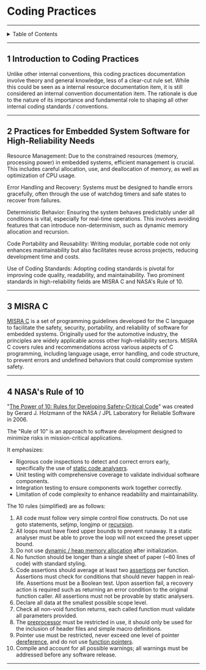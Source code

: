 # Coding Practices

---

<details markdown="1">
  <summary>Table of Contents</summary>

- [1 Introduction to Coding Practices](#1-introduction-to-coding-practices)
- [2 Practices for Embedded System Software for High-Reliability Needs](#2-practices-for-embedded-system-software-for-high-reliability-needs)
- [3 MISRA C](#3-misra-c)
- [4 NASA's Rule of 10](#4-nasas-rule-of-10)

</details>

---

## 1 Introduction to Coding Practices

Unlike other internal conventions, this coding practices documentation involve
theory and general knowledge, less of a clear-cut rule set. While this could be
seen as a internal resource documentation item, it is still considered an
internal convention documentation item. The rationale is due to the nature of
its importance and fundamental role to shaping all other internal coding
standards / conventions.

---

## 2 Practices for Embedded System Software for High-Reliability Needs

Resource Management: Due to the constrained resources (memory, processing power)
in embedded systems, efficient management is crucial. This includes careful
allocation, use, and deallocation of memory, as well as optimization of CPU
usage.

Error Handling and Recovery: Systems must be designed to handle errors
gracefully, often through the use of watchdog timers and safe states to recover
from failures.

Deterministic Behavior: Ensuring the system behaves predictably under all
conditions is vital, especially for real-time operations. This involves avoiding
features that can introduce non-determinism, such as dynamic memory allocation
and recursion.

Code Portability and Reusability: Writing modular, portable code not only
enhances maintainability but also facilitates reuse across projects, reducing
development time and costs.

Use of Coding Standards: Adopting coding standards is pivotal for improving code
quality, readability, and maintainability. Two prominent standards in
high-reliability fields are MISRA C and NASA's Rule of 10.

---

## 3 MISRA C

[MISRA C](https://en.wikipedia.org/wiki/MISRA_C) is a set of programming
guidelines developed for the C language to facilitate the safety, security,
portability, and reliability of software for embedded systems. Originally used
for the automotive industry, the principles are widely applicable across other
high-reliability sectors. MISRA C covers rules and recommendations across
various aspects of C programming, including language usage, error handling, and
code structure, to prevent errors and undefined behaviors that could compromise
system safety.

---

## 4 NASA's Rule of 10

"[The Power of 10: Rules for Developing Safety-Critical Code](https://en.wikipedia.org/wiki/The_Power_of_10:_Rules_for_Developing_Safety-Critical_Code)"
was created by Gerard J. Holzmann of the NASA / JPL Laboratory for Reliable
Software in 2006.

The "Rule of 10" is an approach to software development designed to minimize
risks in mission-critical applications.

It emphasizes:

- Rigorous code inspections to detect and correct errors early, specifically the
  use
  of [static code analysers](https://www.jetbrains.com/help/clion/code-inspection.html).
- Unit testing with comprehensive coverage to validate individual software
  components.
- Integration testing to ensure components work together correctly.
- Limitation of code complexity to enhance readability and maintainability.

The 10 rules (simplified) are as follows:

1. All code must follow very simple control flow constructs. Do not use goto
   statements, setjmp, longjmp
   or [recursion](https://en.wikipedia.org/wiki/Recursion_(computer_science)).
2. All loops must have fixed upper bounds to prevent runaway. It a static
   analyser must be able to prove the loop will not exceed the preset upper
   bound.
3. Do not
   use [dynamic / heap memory allocation](https://en.wikipedia.org/wiki/Memory_management#DYNAMIC)
   after initialization.
4. No function should be longer than a single sheet of paper (~60 lines of code)
   with standard styling.
5. Code assertions should average at least
   two [assertions](https://en.wikipedia.org/wiki/Assertion_(software_development)#Assertions_for_run-time_checking)
   per function. Assertions must check for conditions that should never happen
   in real-life. Assertions must be a Boolean test. Upon assertion fail, a
   recovery action is required such as returning an error condition to the
   original function caller. All assertions must not be provable by static
   analysers.
6. Declare all data at the smallest possible scope level.
7. Check all non-void function returns, each called function must validate all
   parameters provided.
8. The [preprocessor](https://en.wikipedia.org/wiki/Preprocessor) must be
   restricted in use, it should only be used for the inclusion of header files
   and simple macro definitions.
9. Pointer use must be restricted, never exceed one level of pointer
   [dereference](https://en.wikipedia.org/wiki/Dereference_operator), and do not
   use [function pointers](https://en.wikipedia.org/wiki/Function_pointer).
10. Compile and account for all possible warnings; all warnings must be
    addressed before any software release.

---
